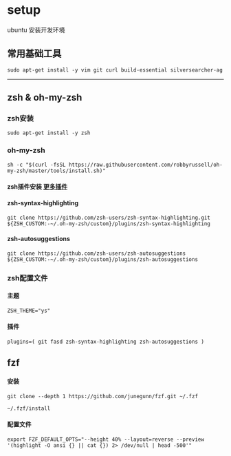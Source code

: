 # setup
ubuntu 安装开发环境


## 常用基础工具
`sudo apt-get install -y vim git curl build-essential silversearcher-ag`

---

## zsh & oh-my-zsh
### zsh安装 
  `sudo apt-get install -y zsh`
  
### oh-my-zsh
  `sh -c "$(curl -fsSL https://raw.githubusercontent.com/robbyrussell/oh-my-zsh/master/tools/install.sh)"`
  
#### zsh插件安装   [更多插件](https://github.com/unixorn/awesome-zsh-plugins)
#### zsh-syntax-highlighting
  `git clone https://github.com/zsh-users/zsh-syntax-highlighting.git ${ZSH_CUSTOM:-~/.oh-my-zsh/custom}/plugins/zsh-syntax-highlighting`
  
#### zsh-autosuggestions
  `git clone https://github.com/zsh-users/zsh-autosuggestions ${ZSH_CUSTOM:-~/.oh-my-zsh/custom}/plugins/zsh-autosuggestions`
  
### zsh配置文件
#### 主题
  `ZSH_THEME="ys"`
#### 插件
  `plugins=(
    git
    fasd
    zsh-syntax-highlighting
    zsh-autosuggestions
  )` 
    
    
## fzf
#### 安装
  `git clone --depth 1 https://github.com/junegunn/fzf.git ~/.fzf`
    
  `~/.fzf/install`
      
      
#### 配置文件
  `export FZF_DEFAULT_OPTS="--height 40% --layout=reverse --preview '(highlight -O ansi {} || cat {}) 2> /dev/null | head -500'"`
  
  
  
  

